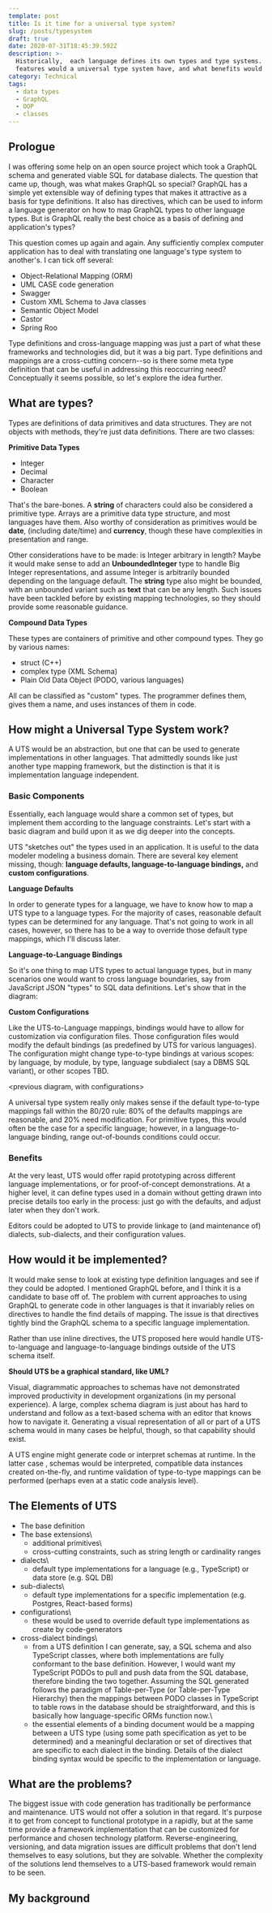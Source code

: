 ```yaml
---
template: post
title: Is it time for a universal type system?
slug: /posts/typesystem
draft: true
date: 2020-07-31T18:45:39.592Z
description: >-
  Historically,  each language defines its own types and type systems. What
  features would a universal type system have, and what benefits would it offer?
category: Technical
tags:
  - data types
  - GraphQL
  - OOP
  - classes
---
```

## Prologue

I was offering some help on an open source project which took a GraphQL schema and generated viable SQL for database dialects. The question that came up, though, was what makes GraphQL so special? GraphQL has a simple yet extensible way of defining types that makes it attractive as a basis for type definitions. It also has directives, which can be used to inform a language generator on how to map GraphQL types to other language types. But is GraphQL really the best choice as a basis of defining and application's types?

This question comes up again and again.  Any sufficiently complex computer application has to deal with translating one language's type system to another's. I can tick off several:

* Object-Relational Mapping (ORM)
* UML CASE code generation
* Swagger
* Custom XML Schema to Java classes
* Semantic Object Model
* Castor
* Spring Roo

Type definitions and cross-language mapping was just a part of what these frameworks and technologies did, but it was a big part. Type definitions and mappings are a cross-cutting concern--so is there some meta type definition that can be useful in addressing this reoccurring need? Conceptually it seems possible, so let's explore the idea further.

## What are types?

Types are definitions of data primitives and data structures. They are not objects with methods, they're just data definitions. There are two classes:

**Primitive Data Types**

* Integer
* Decimal
* Character
* Boolean

That's the bare-bones. A **string** of characters could also be considered a primitive type. Arrays are a primitive data type structure, and most languages have them. Also worthy of consideration as primitives would be **date**, (including date/time) and **currency**, though these have complexities in presentation and range.

Other considerations have to be made: is Integer arbitrary in length? Maybe it would make sense to add an **UnboundedInteger** type to handle Big Integer representations, and assume Integer is arbitrarily bounded depending on the language default. The **string** type also might be bounded, with an unbounded variant such as **text** that can be any length. Such issues have been tackled before by existing mapping technologies, so they should provide some reasonable guidance.

**Compound Data Types**

These types are containers of primitive and other compound types. They go by various names:

* struct (C++)
* complex type (XML Schema)
* Plain Old Data Object (PODO, various languages)

All can be classified as "custom" types. The programmer defines them, gives them a name, and uses instances of them in code.

## How might a Universal Type System work?

A UTS would be an abstraction, but one that can be used to generate implementations in other languages. That admittedly sounds like just another type mapping framework, but the distinction is that it is implementation language independent.

<h3>Basic Components</h3>

Essentially, each language would share a common set of types, but implement them according to the language constraints. Let's start with a basic diagram and build upon it as we dig deeper into the concepts.

<UTS with language implementations>

UTS "sketches out" the types used in an application. It is useful to the data modeler modeling a business domain. There are several key element missing, though: **language defaults, language-to-language bindings,** and **custom configurations**.

**Language Defaults**

In order to generate types for a language, we have to know how to map a UTS type to a language types.  For the majority of cases, reasonable default types can be determined for any language. That's not going to work  in all cases, however, so there has to be a way to override those default type mappings, which I'll discuss later.

**Language-to-Language Bindings**

So it's one thing to map UTS types to actual language types, but in many scenarios one would want to cross language boundaries, say from JavaScript JSON "types" to SQL data definitions. Let's show that in the diagram:

<UTS diagram with binding definitions>

**Custom Configurations**

Like the UTS-to-Language mappings, bindings would have to allow for customization via configuration files. Those configuration files would modify the default bindings (as predefined by UTS for various languages). The configuration might change type-to-type bindings at various scopes: by language, by module, by type, language subdialect (say a DBMS SQL variant), or other scopes TBD.

<previous diagram, with configurations>

A universal type system really only makes sense if the default type-to-type mappings fall within the 80/20 rule: 80% of the defaults mappings are reasonable, and 20% need modification.  For primitive types, this would often be the case for a specific language; however, in a language-to-language binding, range out-of-bounds conditions could occur. 

<h3>Benefits</h3>

At the very least, UTS would offer rapid prototyping across different language implementations, or for proof-of-concept demonstrations. At a higher level, it can define types used in a domain without getting drawn into precise details too early in the process: just go with the defaults, and adjust later when they don't work.

Editors could be adopted to UTS to provide linkage to (and maintenance of) dialects, sub-dialects, and their configuration values. 

## How would it be implemented?

It would make sense to look at existing type definition languages and see if they could be adopted. I mentioned GraphQL before, and I think it is a candidate to base off of. The problem with current approaches to using GraphQL to generate code in other languages is that it invariably relies on directives to handle the find details of mapping. The issue is that directives tightly bind the GraphQL schema to a specific language implementation. 

Rather than use inline directives, the UTS proposed here would handle UTS-to-language and language-to-language bindings outside of the UTS schema itself.

**Should UTS be a graphical standard, like UML?**

Visual, diagrammatic approaches to schemas have not demonstrated improved productivity in development organizations (in my personal experience).  A large, complex schema diagram is just about has hard to understand and follow as a text-based schema with an editor that knows how to navigate it. Generating a visual representation of all or part of a UTS schema would in many cases be helpful, though, so that capability should exist.

A UTS engine might generate code or interpret schemas at runtime. In the latter case , schemas would be interpreted, compatible data instances created on-the-fly, and runtime validation of type-to-type mappings can be performed (perhaps even at a static code analysis level).  



## The Elements of UTS

* The base definition
* The base extensions\
  * additional primitives\
  * cross-cutting constraints, such as string length or cardinality ranges
* dialects\
  * default type implementations for a language (e.g., TypeScript) or data store (e.g. SQL DB)
* sub-dialects\
  * default type implementations for a specific implementation (e.g. Postgres, React-based forms)
* configurations\
  * these would be used to override default type implementations as create by code-generators
* cross-dialect bindings\
  * from a UTS definition I can generate, say, a SQL schema and also TypeScript classes, where both implementations are fully conformant to the base definition. However, I would want my TypeScript PODOs to pull and push data from the SQL database, therefore binding the two together. Assuming the SQL generated follows the paradigm of Table-per-Type (or Table-per-Type Hierarchy) then the mappings between PODO classes in TypeScript to table rows in the database should be straightforward, and this is basically how language-specific ORMs function now.\
  * the essential elements of a binding document would be a mapping between a UTS type (using some path specification as yet to be determined) and a meaningful declaration or set of directives that are specific to each dialect in the binding. Details of the dialect binding syntax would be specific to the implementation or language. 

## What are the problems?

The biggest issue with code generation has traditionally be performance and maintenance.  UTS would not offer a solution in that regard.  It's purpose it to get from concept to functional prototype in a rapidly, but at the same time provide a framework implementation that can be customized for performance and chosen technology platform. Reverse-engineering, versioning, and data migration issues are difficult problems that don't lend themselves to easy solutions, but they are solvable. Whether the complexity of the solutions lend themselves to a UTS-based framework would remain to be seen.

## My background
